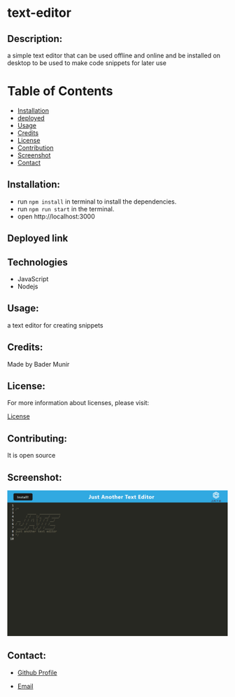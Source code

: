 # text-editor

  ## Description:
 a simple text editor that can be used offline and online and be installed on desktop to be used to make code snippets for later use 

  # Table of Contents

   
  - [Installation](#installation)
  - [deployed](#deployed-link)
  - [Usage](#usage)
  - [Credits](#credits)
  - [License](#license)
  - [Contribution](#contributing)
  - [Screenshot](#screenshot)
  - [Contact](#contacts)

  
  ## Installation:

  * run ```npm install``` in terminal to install the dependencies. 
  * run  ```npm run start``` in the terminal.
  * open http://localhost:3000
  

  ## Deployed link

  
  ## Technologies
  - JavaScript
  - Nodejs

  ## Usage:

 a text editor for creating snippets

  ## Credits:

  Made by Bader Munir


  ## License:

  For more information about licenses, please visit:

  [License](https://opensource.org/licenses/MIT)


  ## Contributing:
  
  It is open source

  ## Screenshot:

  ![Screen Shot](./assets/localhost_3000_.png)

  
  ## Contact:

  - [Github Profile](https://github.com/XBaderM)

  - [Email](bader.munir18@googlemail.com)
  
 

